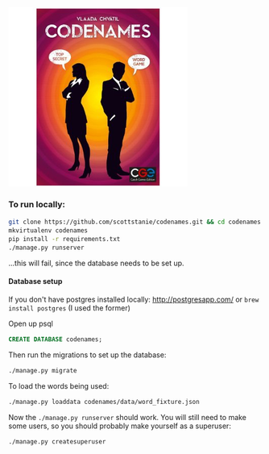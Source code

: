 ![](codenames/static/codenames/images/codenames.jpg)

### To run locally:

```bash
git clone https://github.com/scottstanie/codenames.git && cd codenames
mkvirtualenv codenames
pip install -r requirements.txt
./manage.py runserver
```

...this will fail, since the database needs to be set up.

#### Database setup
If you don't have postgres installed locally: http://postgresapp.com/ or `brew install postgres` (I used the former)

Open up psql

```sql
CREATE DATABASE codenames;
```

Then run the migrations to set up the database:

```bash
./manage.py migrate
```

To load the words being used:

```bash
./manage.py loaddata codenames/data/word_fixture.json
```

Now the `./manage.py runserver` should work. You will still need to make some users, so you should probably make yourself as a superuser:

```bash
./manage.py createsuperuser
```
